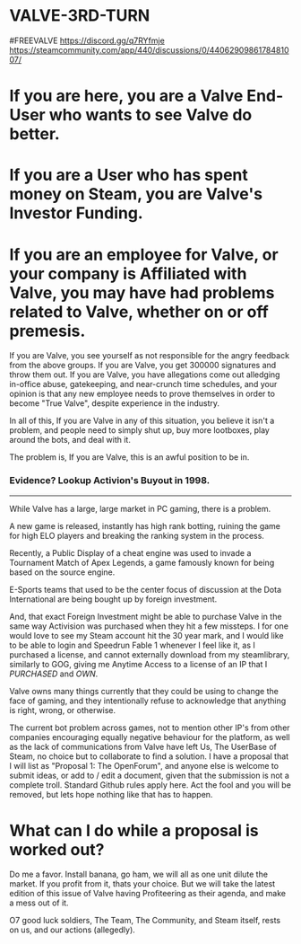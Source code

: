 # VALVE-3RD-TURN
#FREEVALVE  https://discord.gg/q7RYfmje
https://steamcommunity.com/app/440/discussions/0/4406290986178481007/


# If you are here, you are a Valve End-User who wants to see Valve do better.

# If you are a User who has spent money on Steam, you are Valve's Investor Funding.

# If you are an employee for Valve, or your company is Affiliated with Valve, you may have had problems related to Valve, whether on or off premesis.

If you are Valve, you see yourself as not responsible for the angry feedback from the above groups.  If you are Valve, you get 300000 signatures and throw them out.  If you are Valve, you have allegations come out alledging in-office abuse, gatekeeping, and near-crunch time schedules, and your opinion is that any new employee needs to prove themselves in order to become "True Valve", despite experience in the industry.

In all of this, If you are Valve in any of this situation, you believe it isn't a problem, and people need to simply shut up, buy more lootboxes, play around the bots, and deal with it.

The problem is, If you are Valve, this is an awful position to be in.

### Evidence?  Lookup Activion's Buyout in 1998.

---------------------------------------------------------------------------------------------------------------------------------------------------------------------

While Valve has a large, large market in PC gaming, there is a problem.  

A new game is released, instantly has high rank botting, ruining the game for high ELO players and breaking the ranking system in the process.

Recently, a Public Display of a cheat engine was used to invade a Tournament Match of Apex Legends, a game famously known for being based on the source engine.

E-Sports teams that used to be the center focus of discussion at the Dota International are being bought up by foreign investment.

And, that exact Foreign Investment might be able to purchase Valve in the same way Activision was purchased when they hit a few missteps.  I for one would love to see my Steam account hit the 30 year mark, and I would like to be able to login and Speedrun Fable 1 whenever I feel like it, as I purchased a license, and cannot externally download from my steamlibrary, similarly to GOG, giving me Anytime Access to a license of an IP that I _PURCHASED_ and _OWN_.

Valve owns many things currently that they could be using to change the face of gaming, and they intentionally refuse to acknowledge that anything is right, wrong, or otherwise.

The current bot problem across games, not to mention other IP's from other companies encouraging equally negative behaviour for the platform, as well as the lack of communications from Valve have left Us, The UserBase of Steam, no choice but to collaborate to find a solution.  I have a proposal that I will list as "Proposal 1: The OpenForum", and anyone else is welcome to submit ideas, or add to / edit a document, given that the submission is not a complete troll.  Standard Github rules apply here.  Act the fool and you will be removed, but lets hope nothing like that has to happen.

# What can I do while a proposal is worked out?

Do me a favor.  Install banana, go ham, we will all as one unit dilute the market.  If you profit from it, thats your choice.  But we will take the latest edition of this issue of Valve having Profiteering as their agenda, and make a mess out of it.

O7 good luck soldiers, The Team, The Community, and Steam itself, rests on us, and our actions (allegedly).
